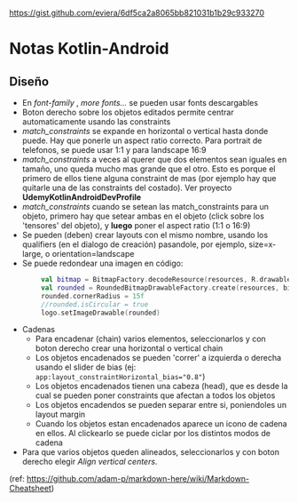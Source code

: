 https://gist.github.com/eviera/6df5ca2a8065bb821031b1b29c933270

# Notas Kotlin-Android

## Diseño

- En _font-family_ , _more fonts..._ se pueden usar fonts descargables
- Boton derecho sobre los objetos editados permite centrar automaticamente usando las constraints
- _match_constraints_ se expande en horizontal o vertical hasta donde puede. Hay que ponerle un 
aspect ratio correcto. Para portrait de telefonos, se puede usar 1:1 y para landscape 16:9
- _match_constraints_ a veces al querer que dos elementos sean iguales en tamaño, uno queda mucho mas grande
que el otro. Esto es porque el primero de ellos tiene alguna constraint de mas (por ejemplo hay que 
quitarle una de las constraints del costado). Ver proyecto **UdemyKotlinAndroidDevProfile**
- _match_constraints_ cuando se setean las match_constraints para un objeto, primero hay que setear 
ambas en el objeto (click sobre los 'tensores' del objeto), y **luego** poner el aspect ratio (1:1 o 16:9)
- Se pueden (deben) crear layouts con el mismo nombre, usando los qualifiers (en el dialogo de creación)
pasandole, por ejemplo, size=x-large, o orientation=landscape
- Se puede redondear una imagen en código:
```kotlin
        val bitmap = BitmapFactory.decodeResource(resources, R.drawable.devslopesprofilelogo)
        val rounded = RoundedBitmapDrawableFactory.create(resources, bitmap)
        rounded.cornerRadius = 15f
        //rounded.isCircular = true
        logo.setImageDrawable(rounded)
```
- Cadenas
  - Para encadenar (chain) varios elementos, seleccionarlos y con boton derecho crear una horizontal
o vertical chain
  - Los objetos encadenados se pueden 'correr' a izquierda o derecha usando el slider de bias (ej: `app:layout_constraintHorizontal_bias="0.8"`)
  - Los objetos encadenados tienen una cabeza (head), que es desde la cual se pueden poner constraints
que afectan a todos los objetos
  - Los objetos encadendos se pueden separar entre si, poniendoles un layout margin
  - Cuando los objetos estan encadenados aparece un icono de cadena en ellos. Al clickearlo se puede
  ciclar por los distintos modos de cadena
- Para que varios objetos queden alineados, seleccionarlos y con boton derecho elegir _Align vertical centers_. 









(ref: https://github.com/adam-p/markdown-here/wiki/Markdown-Cheatsheet)